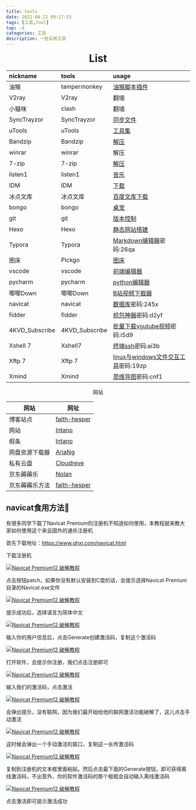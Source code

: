```yaml
---
title: tools
date: 2021-08-22 09:17:53
tags: [工具,tool]
top: -4
categories: 工具
description: 一些实用工具
---
```


<center style='font-size:28px; font-weight: bold' >List</center>

| nickname       | tools          | usage                                                        |
| :------------- | :------------- | :----------------------------------------------------------- |
| 油猴           | tampermonkey   | [油猴脚本插件](https://wwt.lanzouj.com/iSpRXxxtvbc)          |
| V2ray          | V2ray          | 翻墙                                                         |
| 小猫咪         | clash          | 翻墙                                                         |
| SyncTrayzor    | SyncTrayzor    | [同步文件](https://github.com/canton7/SyncTrayzor)           |
| uTools         | uTools         | [工具集](https://www.u.tools/download.html)                  |
| Bandzip        | Bandzip        | [解压](http://www.bandisoft.com/)                            |
| winrar         | winrar         | 解压                                                         |
| 7-zip          | 7-zip          | [解压](https://sparanoid.com/lab/7z/)                        |
| listen1        | listen1        | [音乐](https://github.com/listen1/listen1_chrome_extension)  |
| IDM            | IDM            | [下载](https://wwt.lanzouj.com/iMbWFxxtv9a)                  |
| 冰点文库       | 冰点文库       | [百度文库下载](https://wwt.lanzouj.com/ibdYfxxt03i)          |
| bongo          | bongo          | [桌宠](https://wwt.lanzouj.com/iCdISxxu4ch)                  |
| git            | git            | [版本控制](https://git-scm.com/)                             |
| Hexo           | Hexo           | [静态网站搭建](https://hexo.io/zh-cn/)                       |
| Typora         | Typora         | [Markdown编辑器](https://wwt.lanzouj.com/iS8tyxxsuze)密码:26qa |
| 图床           | Pickgo         | [图床]()                                                     |
| vscode         | vscode         | [前端编辑器](https://code.visualstudio.com/Download)         |
| pycharm        | pycharm        | [python编辑器](https://www.jetbrains.com/pycharm/)           |
| 唧唧Down       | 唧唧Down       | [B站视频下载器](https://wwt.lanzouj.com/iyHKcxxuo7c)         |
| navicat        | navicat        | [数据库](https://wwt.lanzouj.com/itV4lxxqs1g)密码:245x       |
| fidder         | fidder         | [抓包神器](https://wwt.lanzouj.com/iOKlWxxc95c)密码:d2yf     |
| 4KVD_Subscribe | 4KVD_Subscribe | [批量下载youtube视频](https://wwt.lanzouj.com/i5wrYxxc91i)密码:i5d9 |
| Xshell 7       | Xshell7        | [终端ssh](https://wwt.lanzouj.com/iqmiGxxsp1a)密码:ai3b      |
| Xftp 7         | Xftp 7         | [linux与windows文件交互工具](https://wwt.lanzouj.com/iDuWqxxsjve)密码:19zp |
| Xmind          | Xmind          | [思维导图](https://wwt.lanzouj.com/iK2omxxsnmj)密码:cnf1     |

<center>网站</center>

| 网站           | 网址                                                         |
| -------------- | ------------------------------------------------------------ |
| 博客站点       | [faith-hesper]([https://faith-hesper.github.io](https://faith-hesper.github.io/) ) |
| 网站           | [lntano]([https://lntano.top](https://lntano.top/) )         |
| 假条           | [lntano](https://lntano.top/wechat )                         |
| 网盘资源下载器 | [AriaNg](http://114.115.150.215/AriaNg )                     |
| 私有云盘       | [Cloudreve]([http://114.115.150.215:5212](http://114.115.150.215:5212/) ) |
| 京东薅薅乐     | [Nolan](http://114.115.150.215:8081/login )                  |
| 京东薅薅乐方法 | [faith-hesper]([https://faith-hesper.github.io/archives/%E4%BA%AC%E4%B8%9C%E8%96%85%E8%96%85%E4%B9%90/?t=1640264684355](https://faith-hesper.github.io/archives/京东薅薅乐/?t=1640264684355) ) |



## navicat食用方法🤔

有很多同学下载了Navicat Premium的注册机不知道如何使用，本教程就来教大家如何使用这个来自国外的通杀注册机

首先下载地址：https://www.ghxi.com/navicat.html

下载注册机

[![Navicat Premium12 破解教程](https://img.lovestu.com/uploads/2018/10/navicat01_sy.png)](https://img.lovestu.com/uploads/2018/10/navicat01_sy.png)

点击按钮patch，如果你没有默认安装到C盘的话，会提示选择Navicat Premium目录的Navicat.exe文件

[![Navicat Premium12 破解教程](https://img.lovestu.com/uploads/2018/10/navicat02_sy.png)](https://img.lovestu.com/uploads/2018/10/navicat02_sy.png)

提示成功后，选择语言为简体中文

[![Navicat Premium12 破解教程](https://img.lovestu.com/uploads/2018/10/navicat03_sy.png)](https://img.lovestu.com/uploads/2018/10/navicat03_sy.png)

输入你的用户信息后，点击Generate创建激活码，复制这个激活码

[![Navicat Premium12 破解教程](https://img.lovestu.com/uploads/2018/10/navicat04_sy.png)](https://img.lovestu.com/uploads/2018/10/navicat04_sy.png)

打开软件，会提示你注册，我们点击注册即可

[![Navicat Premium12 破解教程](https://img.lovestu.com/uploads/2018/10/navicat05_sy.png)](https://img.lovestu.com/uploads/2018/10/navicat05_sy.png)

输入我们的激活码，点击激活

[![Navicat Premium12 破解教程](https://img.lovestu.com/uploads/2018/10/navicat06_sy.png)](https://img.lovestu.com/uploads/2018/10/navicat06_sy.png)

会弹出提示，没有联网，因为我们最开始给他的联网激活功能破解了，这儿点击手动激活

[![Navicat Premium12 破解教程](https://img.lovestu.com/uploads/2018/10/navicat07_sy.png)](https://img.lovestu.com/uploads/2018/10/navicat07_sy.png)

这时候会弹出一个手动激活的窗口，复制这一长传激活码

[![Navicat Premium12 破解教程](https://img.lovestu.com/uploads/2018/10/navicat08_sy.png)](https://img.lovestu.com/uploads/2018/10/navicat08_sy.png)

复制到注册机的文本框里面粘贴，然后点击最下面的Generate按钮，即可获得离线激活码，不出意外，你的软件激活码的那个框框会自动输入离线激活码

[![Navicat Premium12 破解教程](https://img.lovestu.com/uploads/2018/10/navicat09_sy.png)](https://img.lovestu.com/uploads/2018/10/navicat09_sy.png)

点击激活即可提示激活成功

